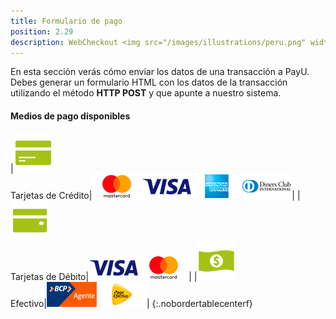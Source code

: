 ```yaml
---
title: Formulario de pago
position: 2.29
description: WebCheckout <img src="/images/illustrations/peru.png" width="50">
---
```


En esta sección verás cómo enviar los datos de una transacción a PayU. Debes generar un formulario HTML con los datos de la transacción utilizando el método **HTTP POST** y que apunte a nuestro sistema.

#### Medios de pago disponibles

|<img src="/images/illustrations/tarjetas-de-credito.png"><br>Tarjetas de Crédito|<img src="/images/illustrations/master.png"><img src="/images/illustrations/visa.png"><img src="/images/illustrations/american.png"><img src="/images/illustrations/diners.png">|
|<img src="/images/illustrations/tarjetas-de-debito.png"><br>Tarjetas de Débito|<img src="/images/illustrations/visa.png"><img src="/images/illustrations/master.png">|
|<img src="/images/illustrations/efectivo.png"><br>Efectivo|<img src="/images/illustrations/bcp-agente.png"><img src="/images/illustrations/pago-efectivo.png">|
{:.nobordertablecenterf}
